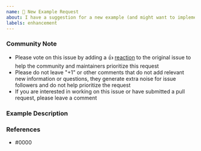 ```yaml
---
name: 🚀 New Example Request
about: I have a suggestion for a new example (and might want to implement myself 🙂)!
labels: enhancement
---
```


<!--- Please keep this note for the community --->

### Community Note

* Please vote on this issue by adding a 👍 [reaction](https://blog.github.com/2016-03-10-add-reactions-to-pull-requests-issues-and-comments/) to the original issue to help the community and maintainers prioritize this request
* Please do not leave "+1" or other comments that do not add relevant new information or questions, they generate extra noise for issue followers and do not help prioritize the request
* If you are interested in working on this issue or have submitted a pull request, please leave a comment

<!--- Thank you for keeping this note for the community --->

### Example Description
<!--- Please provide a helpful description of the feature request here. --->


### References

<!---
Information about referencing Github Issues: https://help.github.com/articles/basic-writing-and-formatting-syntax/#referencing-issues-and-pull-requests

Are there any other GitHub issues (open or closed) or pull requests that should be linked here? Vendor blog posts or documentation? For example:

* https://apidocs.pingidentity.com/pingone/platform/v1/api/#get-read-one-organization
- or -
* https://docs.pingidentity.com/bundle/pingone/page/cxs1575407884833.html
--->

* #0000